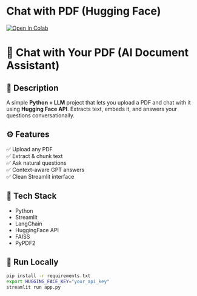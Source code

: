 # Chat with PDF (Hugging Face)

[![Open In Colab](https://colab.research.google.com/assets/colab-badge.svg)](https://colab.research.google.com/github/Yashwant-king/chat-with-pdf/blob/main/chat_with_pdf_hf.ipynb)

# 📄 Chat with Your PDF (AI Document Assistant)

## 🧠 Description
A simple **Python + LLM** project that lets you upload a PDF and chat with it using **Hugging Face API**. Extracts text, embeds it, and answers your questions conversationally.

## ⚙️ Features
✅ Upload any PDF  
✅ Extract & chunk text  
✅ Ask natural questions  
✅ Context-aware GPT answers  
✅ Clean Streamlit interface  

## 🧩 Tech Stack
- Python
- Streamlit
- LangChain
- HuggingFace API
- FAISS
- PyPDF2

## 🚀 Run Locally
```bash
pip install -r requirements.txt
export HUGGING_FACE_KEY="your_api_key"
streamlit run app.py
```

